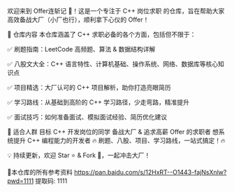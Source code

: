 欢迎来到 Offer连斩记 🎯！这是一个专注于 C++ 岗位求职 的仓库，旨在帮助大家高效备战大厂（小厂也行），顺利拿下心仪的 Offer！

📌 仓库内容
本仓库涵盖了 C++ 求职必备的各个方面，包括但不限于：

✅ 刷题指南：LeetCode 高频题、算法 & 数据结构详解

✅ 八股文大全：C++ 语言特性、计算机基础、操作系统、网络、数据库等核心知识点

✅ 项目精选：大厂认可的 C++ 项目解析，助你打造亮眼简历

✅ 学习路线：从基础到高阶的 C++ 学习路径，少走弯路，精准提升

✅ 面试技巧：如何准备面试、模拟面试经验、简历优化建议

🎯 适合人群
目标 C++ 开发岗位的同学
备战大厂 & 追求高薪 Offer 的求职者
想系统提升 C++ 编程能力的开发者
🔥 刷题、八股、项目、学习路线，一站式搞定！🔥

💡 持续更新，欢迎 Star ⭐ & Fork 🚀，一起冲击大厂！

📌本仓库的所有参考资料
 https://pan.baidu.com/s/12HxRT--O1443-fajNsXnlw?pwd=1111 提取码: 1111
